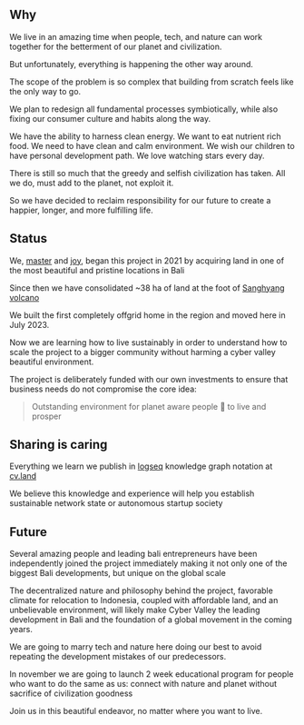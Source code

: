 ## Why

We live in an amazing time when people, tech, and nature can work together for the betterment of our planet and civilization.

But unfortunately, everything is happening the other way around.

The scope of the problem is so complex that building from scratch feels like the only way to go.

We plan to redesign all fundamental processes symbiotically, while also fixing our consumer culture and habits along the way.

We have the ability to harness clean energy. We want to eat nutrient rich food. We need to have clean and calm environment. We wish our children to have personal development path. We love watching stars every day.

There is still so much that the greedy and selfish civilization has taken. All we do, must add to the planet, not exploit it.

So we have decided to reclaim responsibility for our future to create a happier, longer, and more fulfilling life.

## Status

We, [master](https://cyb.ai/@master) and [joy](https://cyb.ai/@joy), began this project in 2021 by acquiring land in one of the most beautiful and pristine locations in Bali

Since then we have consolidated ~38 ha of land at the foot of [Sanghyang volcano](https://maps.app.goo.gl/CdD8vRYHrWkpTGYj6)

We built the first completely offgrid home in the region and moved here in July 2023.

Now we are learning how to live sustainably in order to understand how to scale the project to a bigger community without harming a cyber valley beautiful environment.

The project is deliberately funded with our own investments to ensure that business needs do not compromise the core idea:

> Outstanding environment for planet aware people 🖖 to live and prosper

## Sharing is caring

Everything we learn we publish in [logseq](https://logseq.com/) knowledge graph notation at [cv.land](https://cv.land)

We believe this knowledge and experience will help you establish sustainable network state or autonomous startup society

## Future

Several amazing people and leading bali entrepreneurs have been independently joined the project immediately making it not only one of the biggest Bali developments, but unique on the global scale

The decentralized nature and philosophy behind the project, favorable climate for relocation to Indonesia, coupled with affordable land, and an unbelievable environment, will likely make Cyber Valley the leading development in Bali and the foundation of a global movement in the coming years.

We are going to marry tech and nature here doing our best to avoid repeating the development mistakes of our predecessors.

In november we are going to launch 2 week educational program for people who want to do the same as us: connect with nature and planet without sacrifice of civilization goodness

Join us in this beautiful endeavor, no matter where you want to live.
